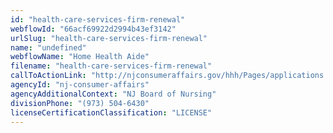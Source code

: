 ```yaml
---
id: "health-care-services-firm-renewal"
webflowId: "66acf69922d2994b43ef3142"
urlSlug: "health-care-services-firm-renewal"
name: "undefined"
webflowName: "Home Health Aide"
filename: "health-care-services-firm-renewal"
callToActionLink: "http://njconsumeraffairs.gov/hhh/Pages/applications.aspx"
agencyId: "nj-consumer-affairs"
agencyAdditionalContext: "NJ Board of Nursing"
divisionPhone: "(973) 504-6430"
licenseCertificationClassification: "LICENSE"
---
```


